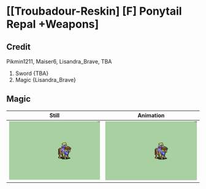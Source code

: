 # [\[Troubadour-Reskin\] \[F\] Ponytail Repal +Weapons]

## Credit

Pikmin1211, Maiser6, Lisandra_Brave, TBA
1. Sword {TBA}
6. Magic {Lisandra_Brave}

## Magic

| Still | Animation |
| :---: | :-------: |
| ![Magic still](./Magic_000.png) | ![Magic animation](./Magic.gif) |
